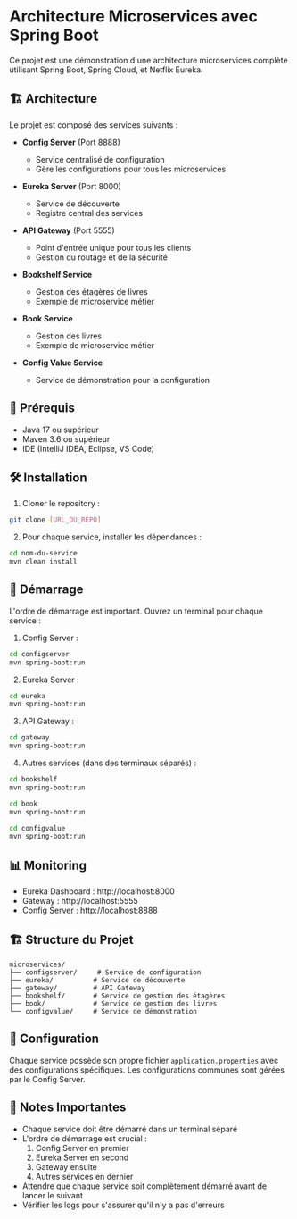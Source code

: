 # Architecture Microservices avec Spring Boot

Ce projet est une démonstration d'une architecture microservices complète utilisant Spring Boot, Spring Cloud, et Netflix Eureka.

## 🏗️ Architecture

Le projet est composé des services suivants :

- **Config Server** (Port 8888)

  - Service centralisé de configuration
  - Gère les configurations pour tous les microservices

- **Eureka Server** (Port 8000)

  - Service de découverte
  - Registre central des services

- **API Gateway** (Port 5555)

  - Point d'entrée unique pour tous les clients
  - Gestion du routage et de la sécurité

- **Bookshelf Service**

  - Gestion des étagères de livres
  - Exemple de microservice métier

- **Book Service**

  - Gestion des livres
  - Exemple de microservice métier

- **Config Value Service**
  - Service de démonstration pour la configuration

## 🚀 Prérequis

- Java 17 ou supérieur
- Maven 3.6 ou supérieur
- IDE (IntelliJ IDEA, Eclipse, VS Code)

## 🛠️ Installation

1. Cloner le repository :

```bash
git clone [URL_DU_REPO]
```

2. Pour chaque service, installer les dépendances :

```bash
cd nom-du-service
mvn clean install
```

## 🏁 Démarrage

L'ordre de démarrage est important. Ouvrez un terminal pour chaque service :

1. Config Server :

```bash
cd configserver
mvn spring-boot:run
```

2. Eureka Server :

```bash
cd eureka
mvn spring-boot:run
```

3. API Gateway :

```bash
cd gateway
mvn spring-boot:run
```

4. Autres services (dans des terminaux séparés) :

```bash
cd bookshelf
mvn spring-boot:run

cd book
mvn spring-boot:run

cd configvalue
mvn spring-boot:run
```

## 📊 Monitoring

- Eureka Dashboard : http://localhost:8000
- Gateway : http://localhost:5555
- Config Server : http://localhost:8888

## 🏗️ Structure du Projet

```
microservices/
├── configserver/     # Service de configuration
├── eureka/          # Service de découverte
├── gateway/         # API Gateway
├── bookshelf/       # Service de gestion des étagères
├── book/            # Service de gestion des livres
└── configvalue/     # Service de démonstration
```

## 🔧 Configuration

Chaque service possède son propre fichier `application.properties` avec des configurations spécifiques. Les configurations communes sont gérées par le Config Server.

## 📝 Notes Importantes

- Chaque service doit être démarré dans un terminal séparé
- L'ordre de démarrage est crucial :
  1. Config Server en premier
  2. Eureka Server en second
  3. Gateway ensuite
  4. Autres services en dernier
- Attendre que chaque service soit complètement démarré avant de lancer le suivant
- Vérifier les logs pour s'assurer qu'il n'y a pas d'erreurs
